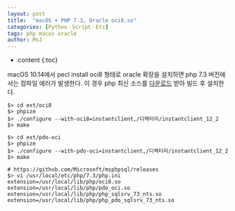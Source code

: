 ```yaml
---
layout: post
title:  "macOS + PHP 7.3, Oracle oci8.so"
categories: [PythonㆍScriptㆍEtc]
tags: php macos oracle
author: MsJ
---
```


* content
{:toc}

macOS 10.14에서 pecl install oci8 형태로 oracle 확장을 설치하면 php 7.3 버전에서는 컴파일 에러가 발생한다. 이 경우 php 최신 소스를 [다운로드](https://github.com/php/php-src) 받아 빌드 후 설치한다.

```
$> cd ext/oci8
$> phpize
$> ./configure --with-oci8=instantclient,/디렉터리/instantclient_12_2
$> make

$> cd ext/pdo-oci
$> phpize
$> ./configure --with-pdo-oci=instantclient,/디렉터리/instantclient_12_2
$> make

# https://github.com/Microsoft/msphpsql/releases
$> vi /usr/local/etc/php/7.3/php.ini 
extension=/usr/local/lib/php/oci8.so
extension=/usr/local/lib/php/pdo_oci.so
extension=/usr/local/lib/php/php_sqlsrv_73_nts.so
extension=/usr/local/lib/php/php_pdo_sqlsrv_73_nts.so
```

